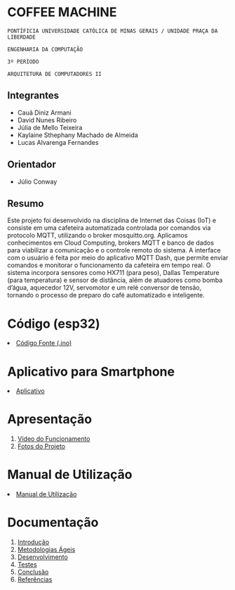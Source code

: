 # COFFEE MACHINE

`PONTÍFICIA UNIVERSIDADE CATÓLICA DE MINAS GERAIS / UNIDADE PRAÇA DA LIBERDADE`

`ENGENHARIA DA COMPUTAÇÃO`

`3º PERÍODO`

`ARQUITETURA DE COMPUTADORES II`


## Integrantes

* Cauã Diniz Armani
* David Nunes Ribeiro
* Júlia de Mello Teixeira
* Kaylaine Sthephany Machado de Almeida
* Lucas Alvarenga Fernandes

## Orientador

* Júlio Conway

## Resumo

Este projeto foi desenvolvido na disciplina de Internet das Coisas (IoT) e consiste em uma cafeteira automatizada controlada por comandos via protocolo MQTT, utilizando o broker mosquitto.org. Aplicamos conhecimentos em Cloud Computing, brokers MQTT e banco de dados para viabilizar a comunicação e o controle remoto do sistema. A interface com o usuário é feita por meio do aplicativo MQTT Dash, que permite enviar comandos e monitorar o funcionamento da cafeteira em tempo real. O sistema incorpora sensores como HX711 (para peso), Dallas Temperature (para temperatura) e sensor de distância, além de atuadores como bomba d’água, aquecedor 12V, servomotor e um relé conversor de tensão, tornando o processo de preparo do café automatizado e inteligente.

# Código (esp32)

<li><a href="Codigo/codigo_final.ino/README.md"> Código Fonte (.ino)</a></li>

# Aplicativo para Smartphone

<li><a href="App/README.md"> Aplicativo </a></li>

# Apresentação

<ol>
<li><a href="Apresentacao/README.md"> Vídeo do Funcionamento</a></li>
<li><a href="Apresentacao/README.md"> Fotos do Projeto</a></li>
</ol>

# Manual de Utilização

<li><a href="Manual/manual de utilização.md"> Manual de Utilização</a></li>


# Documentação

<ol>
<li><a href="Documentacao/01-Introducão.md"> Introdução</a></li>
<li><a href="Documentacao/02-Metodologias Ágeis.md"> Metodologias Ágeis</a></li>
<li><a href="Documentacao/03-Desenvolvimento.md"> Desenvolvimento </a></li>
<li><a href="Documentacao/04-Testes.md"> Testes </a></li>
<li><a href="Documentacao/05-Conclusão.md"> Conclusão </a></li>
<li><a href="Documentacao/06-Referências.md"> Referências </a></li>
</ol>

